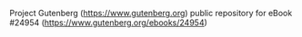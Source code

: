Project Gutenberg (https://www.gutenberg.org) public repository for eBook #24954 (https://www.gutenberg.org/ebooks/24954)
